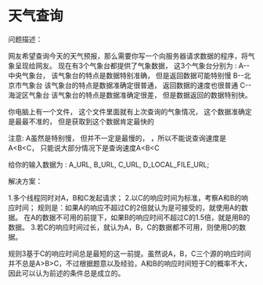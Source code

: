 天气查询
=========
问题描述：

网友希望查询今天的天气预报，那么需要你写一个向服务器请求数据的程序，将气象呈现给网友。
现在有3个气象台都提供了气象数据， 这3个气象台分别为 :
A--中央气象台， 该气象台的特点是数据特别准确， 但是返回数据可能特别慢
B--北京市气象台 该气象台的特点是数据准确定很普通， 返回数据的速度也很普通
C--海淀区气象台 该气象台的特点是数据准确定很差， 但是数据返回的数据特别快。

你电脑上有一个文件， 这个文件里面就有上次查询的气象情况， 这个数据准确定是最最不准的， 但是获取到这个数据肯定最快的

注意: A虽然是特别慢， 但并不一定是最慢的， ，所以不能说查询速度是A<B<C， 只能说大部分情况下是查询速度A<B<C

给你的输入数据为 : A_URL, B_URL, C_URL, D_LOCAL_FILE_URL;

解决方案：

1.多个线程同时对A，B和C发起请求；
2.以C的响应时间为标准，考察A和B的响应时间；
   规则是：如果A的响应不超过C的2倍就认为是可接受的，就使用A的数据。
                在A的数据不可用的前提下，如果B的响应时间不超过C的1.5倍，就是用B的数据。
3.若C的响应时间过长，就认为A，B，C的数据都不可用，则使用D的数据。

规则3基于C的响应时间总是最短的这一前提。虽然说A，B，C三个源的响应时间并不总是A>B>C，不过根据题意以及经验，A和B的响应时间短于C的概率不大，因此可以认为前述的条件总是成立的。
